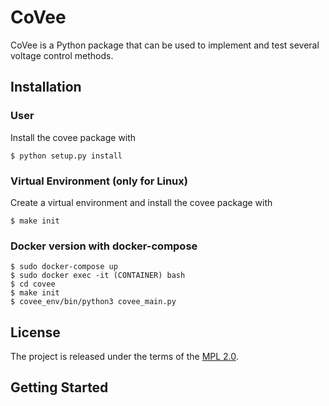 # CoVee

CoVee is a Python package that can be used to implement and test several voltage control methods.

## Installation

### User 

Install the covee package with

    $ python setup.py install

### Virtual Environment (only for Linux)

Create a virtual environment and install the covee package with

    $ make init

### Docker version with docker-compose

    $ sudo docker-compose up
    $ sudo docker exec -it (CONTAINER) bash
    $ cd covee
    $ make init
    $ covee_env/bin/python3 covee_main.py


## License

The project is released under the terms of the [MPL 2.0](https://mozilla.org/MPL/2.0/).

## Getting Started

